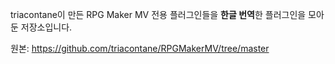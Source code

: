 triacontane이 만든 RPG Maker MV 전용 플러그인들을 **한글 번역**한 플러그인을 모아둔 저장소입니다.

원본: https://github.com/triacontane/RPGMakerMV/tree/master

